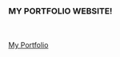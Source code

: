 <h3>MY PORTFOLIO WEBSITE!</h3>
<br></br>
<a href="https://bhern154.github.io/portfolio.html" target="_blank">My Portfolio</a>


<!--# bhern154.github.io-->
